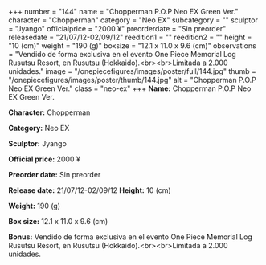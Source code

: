 +++
number = "144"
name = "Chopperman P.O.P Neo EX Green Ver."
character = "Chopperman"
category = "Neo EX"
subcategory = ""
sculptor = "Jyango"
officialprice = "2000 ¥"
preorderdate = "Sin preorder"
releasedate = "21/07/12-02/09/12"
reedition1 = ""
reedition2 = ""
height = "10 (cm)"
weight = "190 (g)"
boxsize = "12.1 x 11.0 x 9.6 (cm)"
observations = "Vendido de forma exclusiva en el evento One Piece Memorial Log Rusutsu Resort, en Rusutsu (Hokkaido).&lt;br&gt;&lt;br&gt;Limitada a 2.000 unidades."
image = "/onepiecefigures/images/poster/full/144.jpg"
thumb = "/onepiecefigures/images/poster/thumb/144.jpg"
alt = "Chopperman P.O.P Neo EX Green Ver."
class = "neo-ex"
+++
**Name:** Chopperman P.O.P Neo EX Green Ver.

**Character:** Chopperman

**Category:** Neo EX 

**Sculptor:** Jyango

**Official price:** 2000 ¥

**Preorder date:** Sin preorder

**Release date:** 21/07/12-02/09/12
**Height:** 10 (cm)

**Weight:** 190 (g)

**Box size:** 12.1 x 11.0 x 9.6 (cm)

**Bonus:** Vendido de forma exclusiva en el evento One Piece Memorial Log Rusutsu Resort, en Rusutsu (Hokkaido).&lt;br&gt;&lt;br&gt;Limitada a 2.000 unidades.
